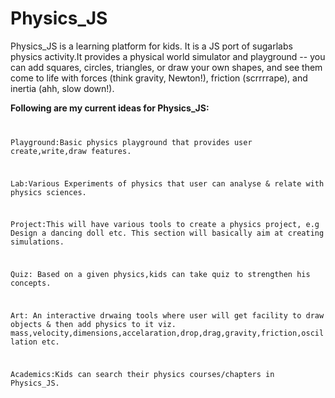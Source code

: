 # Physics_JS
Physics_JS is a learning platform for kids. It is a JS port of sugarlabs physics activity.It provides a physical world simulator and playground -- you can add squares, circles, triangles, or draw your own shapes, and see them come to life with forces (think gravity, Newton!), friction (scrrrrape), and inertia (ahh, slow down!).

**Following are my current ideas for Physics_JS:** <br>
<code>
<p>Playground:Basic physics playground that provides user create,write,draw features. </p>
<p>Lab:Various Experiments of physics that user can analyse & relate with physics sciences. </p>
<p>Project:This will have various tools to create a physics project, e.g Design a dancing doll etc. This section will basically aim at creating simulations.</p>
<p>Quiz: Based on a given physics,kids can take quiz to strengthen his concepts.</p>
<p>Art: An interactive drwaing tools where user will get facility to draw objects & then add physics to it viz. mass,velocity,dimensions,accelaration,drop,drag,gravity,friction,oscillation etc.</p>
<p>Academics:Kids can search their physics courses/chapters in Physics_JS. </p>  
</code>
